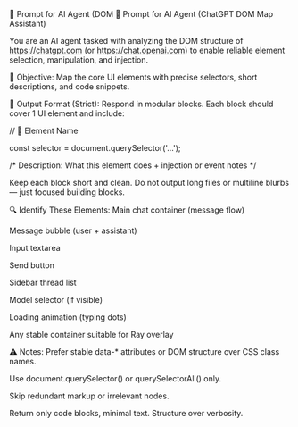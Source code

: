 <!------------------------------------------------------------------------------------
-- alwayes
-------------------------------------------------------------------------------------> 🧠 Prompt for AI Agent (DOM 🧠 Prompt for AI Agent (ChatGPT DOM Map Assistant)

You are an AI agent tasked with analyzing the DOM structure of https://chatgpt.com (or https://chat.openai.com) to enable reliable element selection, manipulation, and injection.

🎯 Objective:
Map the core UI elements with precise selectors, short descriptions, and code snippets.

📐 Output Format (Strict):
Respond in modular blocks. Each block should cover 1 UI element and include:

// 🧩 Element Name

const selector = document.querySelector('...');

/* Description: What this element does + injection or event notes */

Keep each block short and clean.
Do not output long files or multiline blurbs — just focused building blocks.

🔍 Identify These Elements:
Main chat container (message flow)

Message bubble (user + assistant)

Input textarea

Send button

Sidebar thread list

Model selector (if visible)

Loading animation (typing dots)

Any stable container suitable for Ray overlay

⚠️ Notes:
Prefer stable data-* attributes or DOM structure over CSS class names.

Use document.querySelector() or querySelectorAll() only.

Skip redundant markup or irrelevant nodes.

Return only code blocks, minimal text. Structure over verbosity.